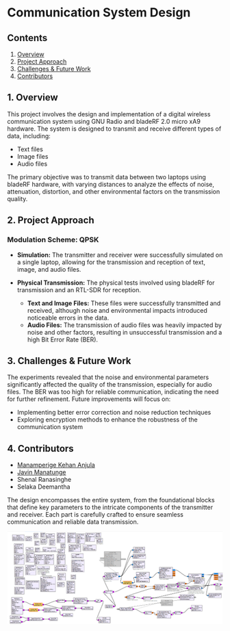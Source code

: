 # Communication System Design

## Contents

1. [Overview](#1-overview)
2. [Project Approach](#2-project-approach)
3. [Challenges & Future Work](#3-challenges--future-work)
4. [Contributors](#4-contributors)

## 1. Overview

This project involves the design and implementation of a digital wireless communication system using GNU Radio and bladeRF 2.0 micro xA9 hardware. The system is designed to transmit and receive different types of data, including:

- Text files
- Image files
- Audio files

The primary objective was to transmit data between two laptops using bladeRF hardware, with varying distances to analyze the effects of noise, attenuation, distortion, and other environmental factors on the transmission quality.

## 2. Project Approach

### **Modulation Scheme: QPSK**

- **Simulation:** The transmitter and receiver were successfully simulated on a single laptop, allowing for the transmission and reception of text, image, and audio files.
  
- **Physical Transmission:** The physical tests involved using bladeRF for transmission and an RTL-SDR for reception. 

  - **Text and Image Files:** These files were successfully transmitted and received, although noise and environmental impacts introduced noticeable errors in the data.
  - **Audio Files:** The transmission of audio files was heavily impacted by noise and other factors, resulting in unsuccessful transmission and a high Bit Error Rate (BER).

## 3. Challenges & Future Work

The experiments revealed that the noise and environmental parameters significantly affected the quality of the transmission, especially for audio files. The BER was too high for reliable communication, indicating the need for further refinement. Future improvements will focus on:

- Implementing better error correction and noise reduction techniques
- Exploring encryption methods to enhance the robustness of the communication system

## 4. Contributors

- [Manamperige Kehan Anjula](https://github.com/Kehan23)
- [Javin Manatunge](https://github.com/javin-5)
- Shenal Ranasinghe
- Selaka Deemantha

The design encompasses the entire system, from the foundational blocks that define key parameters to the intricate components of the transmitter and receiver. Each part is carefully crafted to ensure seamless communication and reliable data transmission.

![Entire Design](https://github.com/Kehan23/DigitalWirelessPointToPointCommunication/blob/main/Images/overall%20com.png)
